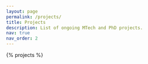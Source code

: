 ```yaml
---
layout: page
permalink: /projects/
title: Projects
description: List of ongoing MTech and PhD projects.
nav: true
nav_order: 2
---
```


<!-- _pages/projects.md -->
<div class="projects">

{% projects %}

</div>
